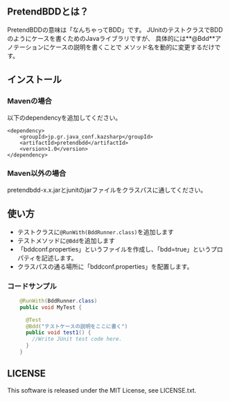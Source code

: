 ## PretendBDDとは？

PretendBDDの意味は「なんちゃってBDD」です。
JUnitのテストクラスでBDDのようにケースを書くためのJavaライブラリですが、
具体的には**@Bdd**アノテーションにケースの説明を書くことで
メソッド名を動的に変更するだけです。

## インストール
### Mavenの場合
以下のdependencyを追加してください。
```
<dependency>
	<groupId>jp.gr.java_conf.kazsharp</groupId>
	<artifactId>pretendbdd</artifactId>
	<version>1.0</version>
</dependency>

```

### Maven以外の場合
pretendbdd-x.x.jarとjunitのjarファイルをクラスパスに通してください。


## 使い方
* テストクラスに`@RunWith(BddRunner.class)`を追加します
* テストメソッドに`@Bdd`を追加します
* 「bddconf.properties」というファイルを作成し、「bdd=true」というプロパティを記述します。
* クラスパスの通る場所に「bddconf.properties」を配置します。

### コードサンプル
```java
    @RunWith(BddRunner.class)
    public void MyTest {

      @Test
      @Bdd("テストケースの説明をここに書く")
      public void test1() {
        //Write JUnit test code here.
      }
    }
```

## LICENSE
This software is released under the MIT License, see LICENSE.txt.
